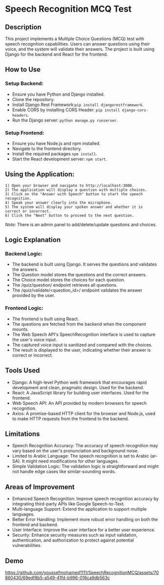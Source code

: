 # Speech Recognition MCQ Test
## Description
This project implements a Multiple Choice Questions (MCQ) test with speech recognition capabilities. Users can answer questions using their voice, and the system will validate their answers. The project is built using Django for the backend and React for the frontend.

## How to Use
### Setup Backend:

- Ensure you have Python and Django installed.
- Clone the repository.
- Install Django Rest Framework:```pip install djangorestframework```.
- Enable CORS by installing CORS Header: ```pip install django-cors-headers```.
- Run the Django server: ```python manage.py runserver```.
### Setup Frontend:

- Ensure you have Node.js and npm installed.
- Navigate to the frontend directory.
- Install the required packages ```npm install```.
- Start the React development server: ```npm start```.
## Using the Application:
```
1) Open your browser and navigate to http://localhost:3000.
2) The application will display a question with multiple choices.
3) Click on the "Answer with Speech" button to start the speech recognition.
4) Speak your answer clearly into the microphone.
5) The system will display your spoken answer and whether it is correct or incorrect.
6) Click the "Next" button to proceed to the next question.
```
*Note*: There is an admin panel to add/delete/update questions and choices.
## Logic Explanation
### Backend Logic:

- The backend is built using Django. It serves the questions and validates the answers.
- The Question model stores the questions and the correct answers.
- The Choice model stores the choices for each question.
- The /quiz/question/ endpoint retrieves all questions.
- The /quiz/validate/<question_id>/ endpoint validates the answer provided by the user.
### Frontend Logic:

- The frontend is built using React.
- The questions are fetched from the backend when the component mounts.
- The Web Speech API's SpeechRecognition interface is used to capture the user's voice input.
- The captured voice input is sanitized and compared with the choices.
- The result is displayed to the user, indicating whether their answer is correct or incorrect.
## Tools Used
- Django: A high-level Python web framework that encourages rapid development and clean, pragmatic design. Used for the backend.
- React: A JavaScript library for building user interfaces. Used for the frontend.
- Web Speech API: An API provided by modern browsers for speech recognition.
- Axios: A promise-based HTTP client for the browser and Node.js, used to make HTTP requests from the frontend to the backend.
## Limitations
- Speech Recognition Accuracy: The accuracy of speech recognition may vary based on the user's pronunciation and background noise.
- Limited to Arabic Language: The speech recognition is set to Arabic (ar-SA). It might need modifications for other languages.
- Simple Validation Logic: The validation logic is straightforward and might not handle edge cases like similar-sounding words.
## Areas of Improvement
- Enhanced Speech Recognition: Improve speech recognition accuracy by integrating third-party APIs like Google Speech-to-Text.
- Multi-language Support: Extend the application to support multiple languages.
- Better Error Handling: Implement more robust error handling on both the frontend and backend.
- User Interface: Improve the user interface for a better user experience.
- Security: Enhance security measures such as input validation, authentication, and authorization to protect against potential vulnerabilities.
## Demo


https://github.com/youssefmohamed1111/SpeechRecognitionMCQ/assets/70860430/69edf8b5-a549-41fd-b996-016ca9db563c

